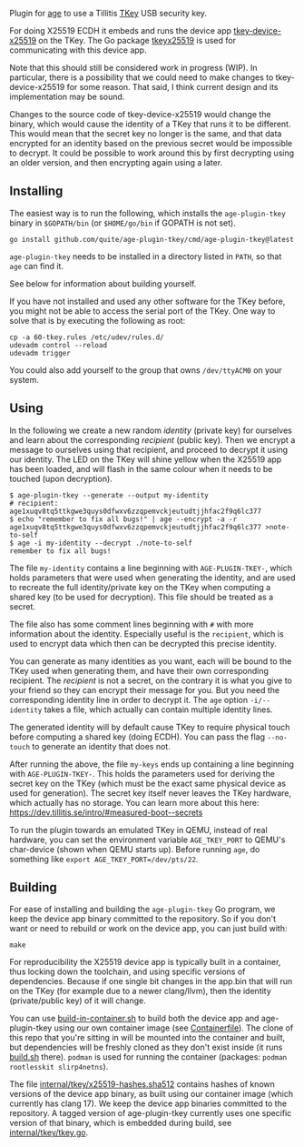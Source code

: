 
Plugin for [age](https://github.com/FiloSottile/age) to use a Tillitis
[TKey](https://github.com/tillitis/tillitis-key1) USB security key.

For doing X25519 ECDH it embeds and runs the device app
[tkey-device-x25519](https://github.com/quite/tkey-device-x25519) on
the TKey. The Go package
[tkeyx25519](https://github.com/quite/tkeyx25519) is used for
communicating with this device app.

Note that this should still be considered work in progress (WIP). In
particular, there is a possibility that we could need to make changes
to tkey-device-x25519 for some reason. That said, I think current
design and its implementation may be sound.

Changes to the source code of tkey-device-x25519 would change the
binary, which would cause the identity of a TKey that runs it to be
different. This would mean that the secret key no longer is the same,
and that data encrypted for an identity based on the previous secret
would be impossible to decrypt. It could be possible to work around
this by first decrypting using an older version, and then encrypting
again using a later.

## Installing

The easiest way is to run the following, which installs the
`age-plugin-tkey` binary in `$GOPATH/bin` (or `$HOME/go/bin` if GOPATH
is not set).

```
go install github.com/quite/age-plugin-tkey/cmd/age-plugin-tkey@latest
```

`age-plugin-tkey` needs to be installed in a directory listed in
`PATH`, so that `age` can find it.

See below for information about building yourself.

If you have not installed and used any other software for the TKey
before, you might not be able to access the serial port of the TKey.
One way to solve that is by executing the following as root:

```
cp -a 60-tkey.rules /etc/udev/rules.d/
udevadm control --reload
udevadm trigger
```

You could also add yourself to the group that owns `/dev/ttyACM0` on
your system.

## Using

In the following we create a new random *identity* (private key) for
ourselves and learn about the corresponding *recipient* (public key).
Then we encrypt a message to ourselves using that recipient, and
proceed to decrypt it using our identity. The LED on the TKey will
shine yellow when the X25519 app has been loaded, and will flash in
the same colour when it needs to be touched (upon decryption).

```
$ age-plugin-tkey --generate --output my-identity
# recipient: age1xuqv8tq5ttkgwe3quys0dfwxv6zzqpemvckjeutudtjjhfac2f9q6lc377
$ echo "remember to fix all bugs!" | age --encrypt -a -r age1xuqv8tq5ttkgwe3quys0dfwxv6zzqpemvckjeutudtjjhfac2f9q6lc377 >note-to-self
$ age -i my-identity --decrypt ./note-to-self
remember to fix all bugs!
```

The file `my-identity` contains a line beginning with
`AGE-PLUGIN-TKEY-`, which holds parameters that were used when
generating the identity, and are used to recreate the full
identity/private key on the TKey when computing a shared key (to be
used for decryption). This file should be treated as a secret.

The file also has some comment lines beginning with `#` with more
information about the identity. Especially useful is the `recipient`,
which is used to encrypt data which then can be decrypted this precise
identity.

You can generate as many identities as you want, each will be bound to
the TKey used when generating them, and have their own corresponding
recipient. The *recipient* is not a secret, on the contrary it is what
you give to your friend so they can encrypt their message for you. But
you need the corresponding identity line in order to decrypt it. The
`age` option `-i/--identity` takes a file, which actually can contain
multiple identity lines.

The generated identity will by default cause TKey to require physical
touch before computing a shared key (doing ECDH). You can pass the
flag `--no-touch` to generate an identity that does not.

After running the above, the file `my-keys` ends up containing a line
beginning with `AGE-PLUGIN-TKEY-`. This holds the parameters used for
deriving the secret key on the TKey (which must be the exact same
physical device as used for generation). The secret key itself never
leaves the TKey hardware, which actually has no storage. You can learn
more about this here:
https://dev.tillitis.se/intro/#measured-boot--secrets

To run the plugin towards an emulated TKey in QEMU, instead of real
hardware, you can set the environment variable `AGE_TKEY_PORT` to
QEMU's char-device (shown when QEMU starts up). Before running `age`,
do something like `export AGE_TKEY_PORT=/dev/pts/22`.

## Building

For ease of installing and building the `age-plugin-tkey` Go program, we
keep the device app binary committed to the repository. So if you
don't want or need to rebuild or work on the device app, you can just
build with:

```
make
```

For reproducibility the X25519 device app is typically built in a
container, thus locking down the toolchain, and using specific
versions of dependencies. Because if one single bit changes in the
app.bin that will run on the TKey (for example due to a newer
clang/llvm), then the identity (private/public key) of it will change.

You can use [build-in-container.sh](build-in-container.sh) to build
both the device app and age-plugin-tkey using our own container image
(see [Containerfile](Containerfile)). The clone of this repo that
you're sitting in will be mounted into the container and built, but
dependencies will be freshly cloned as they don't exist inside (it
runs [build.sh](build.sh) there). `podman` is used for running the
container (packages: `podman rootlesskit slirp4netns`).

The file
[internal/tkey/x25519-hashes.sha512](internal/tkey/x25519-hashes.sha512)
contains hashes of known versions of the device app binary, as built
using our container image (which currently has clang 17). We keep the
device app binaries committed to the repository. A tagged version of
age-plugin-tkey currently uses one specific version of that binary,
which is embedded during build, see
[internal/tkey/tkey.go](internal/tkey/tkey.go).
